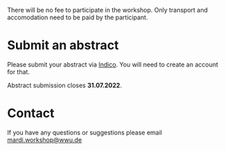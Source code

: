 <!--
.. title: Participate
.. slug: participate
.. date: 2022-02-22 12:22:35 UTC+01:00
.. tags:
.. category:
.. link:
.. description:
.. type: text
.. hidetitle: True
-->

There will be no fee to participate in the workshop.
Only transport and accomodation need to be paid by the participant.

# Submit an abstract

Please submit your abstract via [Indico](https://wwuindico.uni-muenster.de/event/1180/abstracts/).
You will need to create an account for that.

Abstract submission closes **31.07.2022**.

# Contact

If you have any questions or suggestions please email [mardi.workshop@wwu.de](mailto:mardi.workshop@wwu.de)
